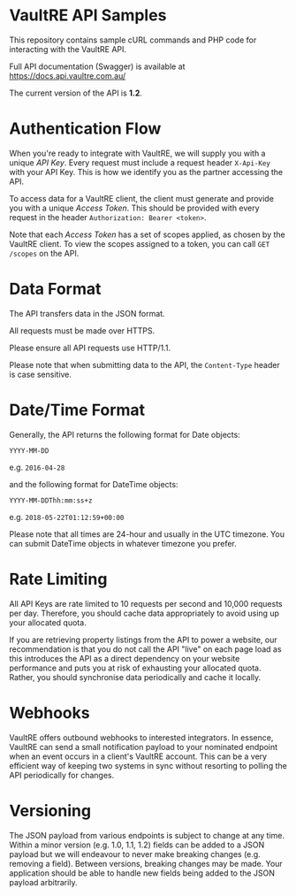 VaultRE API Samples
==================

This repository contains sample cURL commands and PHP code for interacting with the VaultRE API.

Full API documentation (Swagger) is available at https://docs.api.vaultre.com.au/

The current version of the API is **1.2**.

Authentication Flow
==================

When you're ready to integrate with VaultRE, we will supply you with a unique *API Key*. Every request must include a request header `X-Api-Key` with your API Key. This is how we identify you as the partner accessing the API.

To access data for a VaultRE client, the client must generate and provide you with a unique *Access Token*. This should be provided with every request in the header `Authorization: Bearer <token>`.

Note that each *Access Token* has a set of scopes applied, as chosen by the VaultRE client. To view the scopes assigned to a token, you can call `GET /scopes` on the API.

Data Format
==================

The API transfers data in the JSON format.

All requests must be made over HTTPS.

Please ensure all API requests use HTTP/1.1.

Please note that when submitting data to the API, the `Content-Type` header is case sensitive.

Date/Time Format
==================

Generally, the API returns the following format for Date objects:

`YYYY-MM-DD`

e.g. `2016-04-28`

and the following format for DateTime objects:

`YYYY-MM-DDThh:mm:ss+z`

e.g. `2018-05-22T01:12:59+00:00`

Please note that all times are 24-hour and usually in the UTC timezone. You can submit DateTime objects in whatever timezone you prefer.

Rate Limiting
==================

All API Keys are rate limited to 10 requests per second and 10,000 requests per day. Therefore, you should cache data appropriately to avoid using up your allocated quota.

If you are retrieving property listings from the API to power a website, our recommendation is that you do not call the API "live" on each page load as this introduces the API as a direct dependency on your website performance and puts you at risk of exhausting your allocated quota. Rather, you should synchronise data periodically and cache it locally. 

Webhooks
==================

VaultRE offers outbound webhooks to interested integrators. In essence, VaultRE can send a small notification payload to your nominated endpoint when an event occurs in a client's VaultRE account. This can be a very efficient way of keeping two systems in sync without resorting to polling the API periodically for changes.

Versioning
==================

The JSON payload from various endpoints is subject to change at any time. Within a minor version (e.g. 1.0, 1.1, 1.2) fields can be added to a JSON payload but we will endeavour to never make breaking changes (e.g. removing a field). Between versions, breaking changes may be made. Your application should be able to handle new fields being added to the JSON payload arbitrarily.
